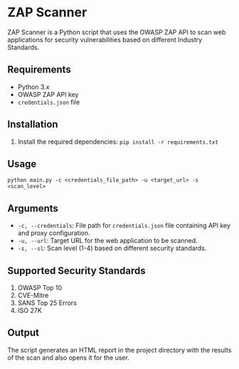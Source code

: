 # ZAP Scanner

ZAP Scanner is a Python script that uses the OWASP ZAP API to scan web applications for security vulnerabilities based on different Industry Standards.

## Requirements

- Python 3.x
- OWASP ZAP API key
- `credentials.json` file

## Installation

1. Install the required dependencies: `pip install -r requirements.txt`

## Usage

```python main.py -c <credentials_file_path> -u <target_url> -s <scan_level>```

## Arguments

- `-c, --credentials`: File path for `credentials.json` file containing API key and proxy configuration.
- `-u, --url`: Target URL for the web application to be scanned.
- `-s, --sl`: Scan level (1-4) based on different security standards.

## Supported Security Standards

1. OWASP Top 10
2. CVE-Mitre
3. SANS Top 25 Errors
4. ISO 27K

## Output

The script generates an HTML report in the project directory with the results of the scan and also opens it for the user.

